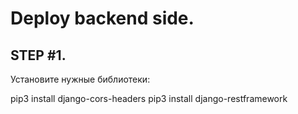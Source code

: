 # Deploy backend side.

## STEP #1.
Установите нужные библиотеки:

pip3 install django-cors-headers
pip3 install django-restframework